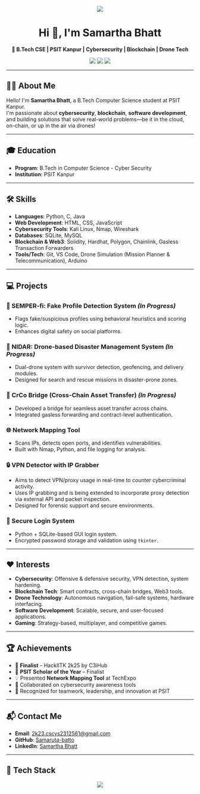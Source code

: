 <p align="center">
  <img src="https://readme-typing-svg.demolab.com/?lines=Hey+there!+I'm+Samartha+Bhatt+🚀;Cybersecurity+Enthusiast+%7C+Blockchain+Developer+%7C+Drone+Nerd&center=true&width=500&height=40" />
</p>

<h1 align="center">Hi 👋, I'm Samartha Bhatt</h1>
<p align="center">
  <strong>🚀 B.Tech CSE | PSIT Kanpur | Cybersecurity | Blockchain | Drone Tech</strong>
</p>

<p align="center">
  <a href="https://github.com/Samaruta-batto"><img src="https://img.shields.io/github/followers/Samaruta-batto?label=GitHub&style=social" /></a>
  <a href="https://www.linkedin.com/in/samartha-bhatt/"><img src="https://img.shields.io/badge/LinkedIn-Samartha%20Bhatt-blue?logo=linkedin&logoColor=white" /></a>
  <a href="mailto:2k23.cscys2312561@gmail.com"><img src="https://img.shields.io/badge/Gmail-2k23.cscys2312561%40gmail.com-red?logo=gmail" /></a>
</p>

---

## 👨‍💻 About Me
Hello! I'm **Samartha Bhatt**, a B.Tech Computer Science student at PSIT Kanpur.  
I'm passionate about **cybersecurity**, **blockchain**, **software development**, and building solutions that solve real-world problems—be it in the cloud, on-chain, or up in the air via drones!

---

## 🎓 Education
- **Program**: B.Tech in Computer Science - Cyber Security
- **Institution**: PSIT Kanpur   

---

## 🛠️ Skills

- **Languages**: Python, C, Java
- **Web Development**: HTML, CSS, JavaScript
- **Cybersecurity Tools**: Kali Linux, Nmap, Wireshark
- **Databases**: SQLite, MySQL
- **Blockchain & Web3**: Solidity, Hardhat, Polygon, Chainlink, Gasless Transaction Forwarders
- **Tools/Tech**: Git, VS Code, Drone Simulation (Mission Planner & Telecommunication), Arduino

---

## 💻 Projects

### 🔐 SEMPER-fi: Fake Profile Detection System *(In Progress)*
- Flags fake/suspicious profiles using behavioral heuristics and scoring logic.
- Enhances digital safety on social platforms.

### 🚁 NIDAR: Drone-based Disaster Management System *(In Progress)*
- Dual-drone system with survivor detection, geofencing, and delivery modules.
- Designed for search and rescue missions in disaster-prone zones.

### 🌉 CrCo Bridge (Cross-Chain Asset Transfer) *(In Progress)*
- Developed a bridge for seamless asset transfer across chains.
- Integrated gasless forwarding and contract-level authentication.

### 🌐 Network Mapping Tool
- Scans IPs, detects open ports, and identifies vulnerabilities.
- Built with Nmap, Python, and file logging for analysis.

### 🔒 VPN Detector with IP Grabber 
- Aims to detect VPN/proxy usage in real-time to counter cybercriminal activity.
- Uses IP grabbing and is being extended to incorporate proxy detection via external API and packet inspection.
- Designed for forensic support and secure environments.

### 🔐 Secure Login System
- Python + SQLite-based GUI login system.
- Encrypted password storage and validation using `tkinter`.

---

## ❤️ Interests
- **Cybersecurity**: Offensive & defensive security, VPN detection, system hardening.
- **Blockchain Tech**: Smart contracts, cross-chain bridges, Web3 tools.
- **Drone Technology**: Autonomous navigation, fail-safe systems, hardware interfacing.
- **Software Development**: Scalable, secure, and user-focused applications.
- **Gaming**: Strategy-based, multiplayer, and competitive games.

---

## 🏆 Achievements
- 🎯 **Finalist** – HackIITK 2k25 by C3iHub
- 🏅 **PSIT Scholar of the Year** – Finalist
- 💡 Presented **Network Mapping Tool** at TechExpo
- 🤝 Collaborated on cybersecurity awareness tools
- 🥇 Recognized for teamwork, leadership, and innovation at PSIT

---

## 📬 Contact Me
- **Email**: 2k23.cscys2312561@gmail.com  
- **GitHub**: [Samaruta-batto](https://github.com/Samaruta-batto)  
- **LinkedIn**: [Samartha Bhatt](https://www.linkedin.com/in/samartha-bhatt/)  

---

## 🧰 Tech Stack

<p align="center">
  <img src="https://skillicons.dev/icons?i=python,java,html,css,js,sqlite,mysql,linux,git,solidity,ethereum,hardhat" />
</p>
